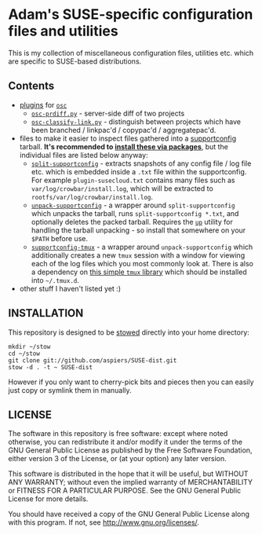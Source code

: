 # Adam's SUSE-specific configuration files and utilities

This is my collection of miscellaneous configuration files, utilities
etc. which are specific to SUSE-based distributions.

## Contents

*   [plugins](http://en.opensuse.org/openSUSE:OSC_plugins) for [`osc`](http://en.opensuse.org/openSUSE:OSC)
    * [`osc-prdiff.py`](https://github.com/aspiers/SUSE-dist/blob/master/.osc-plugins/osc-prdiff.py) - server-side diff of two projects
    * [`osc-classify-link.py`](https://github.com/aspiers/SUSE-dist/blob/master/.osc-plugins/osc-classify-link.py) - distinguish between projects which have been branched / linkpac'd / copypac'd / aggregatepac'd.
*   files to make it easier to inspect files gathered into a [supportconfig](http://www.novell.com/communities/node/2332/supportconfig-linux) tarball.  **It's recommended to [install these via packages](https://software.opensuse.org/package/supportconfig-utils)**, but the individual files are listed below anyway:
    *   [`split-supportconfig`](https://github.com/aspiers/SUSE-dist/blob/master/bin/split-supportconfig) - extracts snapshots of any config file / log file etc. which is embedded inside a `.txt` file within the supportconfig.  For example `plugin-susecloud.txt` contains many files such as `var/log/crowbar/install.log`, which will be extracted to `rootfs/var/log/crowbar/install.log`.
    *   [`unpack-supportconfig`](https://github.com/aspiers/SUSE-dist/blob/master/bin/unpack-supportconfig) - a wrapper around `split-supportconfig` which unpacks the tarball, runs `split-supportconfig *.txt`, and optionally deletes the packed tarball.  Requires the [`up`](https://github.com/aspiers/shell-env/blob/master/bin/up) utility for handling the tarball unpacking - so install that somewhere on your `$PATH` before use.
    *   [`supportconfig-tmux`](https://github.com/aspiers/SUSE-dist/blob/master/bin/supportconfig-tmux) - a wrapper around `unpack-supportconfig` which additionally creates a new `tmux` session with a window for viewing each of the log files which you most commonly look at.  There is also a dependency on [this simple `tmux` library](https://github.com/aspiers/screenrc/blob/master/.tmux.d/lib) which should be installed into `~/.tmux.d`.
*   other stuff I haven't listed yet :)

## <a name="install">INSTALLATION</a>

This repository is designed to be [stowed](http://www.gnu.org/software/stow/)
directly into your home directory:

    mkdir ~/stow
    cd ~/stow
    git clone git://github.com/aspiers/SUSE-dist.git
    stow -d . -t ~ SUSE-dist

However if you only want to cherry-pick bits and pieces then you can
easily just copy or symlink them in manually.

## LICENSE

The software in this repository is free software: except where noted
otherwise, you can redistribute it and/or modify it under the terms of
the GNU General Public License as published by the Free Software
Foundation, either version 3 of the License, or (at your option) any
later version.

This software is distributed in the hope that it will be useful, but
WITHOUT ANY WARRANTY; without even the implied warranty of
MERCHANTABILITY or FITNESS FOR A PARTICULAR PURPOSE.  See the GNU
General Public License for more details.

You should have received a copy of the GNU General Public License
along with this program.  If not, see <http://www.gnu.org/licenses/>.
